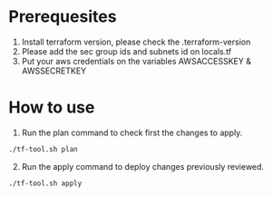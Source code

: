 # Prerequesites
1. Install terraform version, please check the .terraform-version
2. Please add the sec group ids and subnets id on locals.tf
3. Put your aws credentials on the variables AWSACCESSKEY & AWSSECRETKEY

# How to use
1. Run the plan command to check first the changes to apply.
````bash
./tf-tool.sh plan
````
2. Run the apply command to deploy changes previously reviewed.
```bash
./tf-tool.sh apply
```